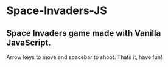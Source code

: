 # Space-Invaders-JS

## Space Invaders game made with Vanilla JavaScript.

Arrow keys to move and spacebar to shoot. Thats it, have fun!
